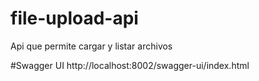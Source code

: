 # file-upload-api
Api que permite cargar y listar archivos


#Swagger UI
http://localhost:8002/swagger-ui/index.html
